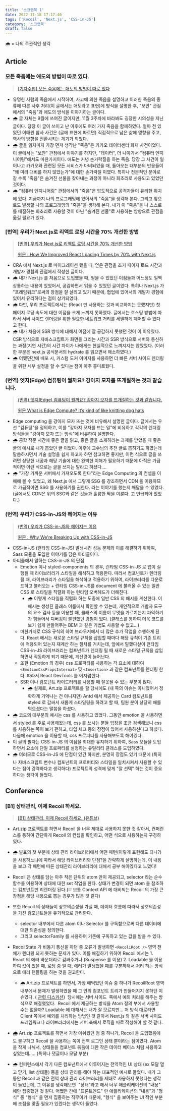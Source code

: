 ```yaml
---
title: '스크랩북 1'
date: 2022-11-18 17:17:46
tags: ['Recoil', 'Next.js', 'CSS-in-JS']
category: '스크랩북'
draft: false
---
```


🌧 = 나의 주관적인 생각

## Article

### 모든 죽음에는 애도의 방법이 따로 있다.

> [[기자수첩] 모든 죽음에는 애도의 방법이 따로 있다](https://www.boannews.com/media/view.asp?idx=109939)

- 유명한 사람의 죽음에서 시작하여, 사고에 의한 죽음을 설명하고 이러한 죽음의 종류에 따른 사후 처리(이 글에서는 애도라고 표현)에 방식을 설명한 후, "보안" 관점에서의 "죽음"과 애도의 방식을 이야기하는 글이다.
- 🌧 글 자체는 9월에 쓰여진 글이지만, 11월 3주차에 바라봐도 굉장한 시의성을 지닌 글이다. 당장 이 글이 쓰이고 난 이후에도 여러 가지 죽음을 함께하였다. 얼마 전 있었던 이태원 참사 사건은 (글에 표현에 따르면) 직접적으로 남은 삶에 영향을 주고, 역사의 방향을 전환시키는 계기가 되었다.
- 🌧 글을 읽자마자 가장 먼저 생각난 "죽음"은 카카오 데이터센터 화재 사건이었다. 이 글에서는 "보안" 관점에서 이야기를 하지만, "데이터", 더 나아가서 "컴퓨터 엔지니어링"에서도 마찬가지이다. 애도는 커녕 손가락질을 하는 죽음. 당장 그 사건이 일어나고 카카오와 관련된 모든 서비스가 마비되었을 때, 돌아오는 대부분의 반응들이 "왜 미리 대비를 하지 않았는가"에 대한 손가락질 이였다. 특히나 전문적인 분야로 갈 수록 "죽음"은 숨겨진 선물을 찾아내는 과정이 아니라 회초리로 사용되고 있었던 것이다.
- 🌧 "컴퓨터 엔지니어링" 관점에서의 "죽음"은 압도적으로 공격자들이 유리한 위치에 있다. 지금까지 나의 프로그래밍에 있어서의 "죽음"을 생각해 본다. 그리고 앞으로도 발생할 나의 프로그래밍의 "죽음"을 생각해 본다. 내가 이 "죽음"을 나 스스로를 매질하는 회초리로 사용할 것이 아닌 "숨겨진 선물"로 사용하는 방향으로 관점을 옮길 필요가 있다.

### [번역] 우리가 Next.js로 리액트 로딩 시간을 70% 개선한 방법

> [[번역] 우리가 Next.js로 리액트 로딩 시간을 70% 개선한 방법](https://velog.io/@cookie004/improved-react-loading-times-with-nextjs)
>
> [원문 : How We Improved React Loading Times by 70% with Next.js](https://www.causal.app/blog/next-js)

- CRA 에서 Next.js 로 마이그레이션 했을 때, 얻은 관점을 초기 페이지 로드 시간과 개발자 경험의 관점에서 작성한 글이다.
- 🌧 내가 Next.js 를 처음으로 도입했을 때, 얻을 수 있었던 이점들과 어느정도 일맥상통하는 내용이 있었어서, 공감하면서 읽을 수 있었던 글이었다. 특히나 Next.js 가 "프레임워크"로써의 장점을 잘 살리고 있기 때문에, 협업에 있어서의 개발자 경험에 있어서 유리하다는 점이 상기되었다.
- 🌧 다만, 우리 프로젝트에서는 (React 만 사용하는 것과 비교하지는 못했지만) 첫 페이지 로딩 속도에 대한 이점을 크게 느끼지 못하였다. 글에서는 호스팅 방법에 따라서 서버 사이드 렌더링을 위한 필요한 네트워크 거리를 세밀하게 제어할 수 있다고 한다.
- 🌧 내가 처음에 SSR 방식에 대해서 이점에 잘 공감하지 못했던 것이 이 이유였다. CSR 방식으로 자바스크립트가 화면을 그리는 시간과 SSR 방식으로 서버와 통신하는 과정(지연 시간)의 시간 차이가 나에게는 현실적으로 느껴지지는 않았었다. (이러한 부분은 next.js 공식문서의 hydrate 를 읽으면서 해소하였다.)
- 🌧 어쨌던간에 배포 시, 커스텀 도커 이미지를 사용하면 더 빠른 서버 사이드 렌더링을 위한 세부 설정을 할 수 있다는 점이 아주 흥미로웠다.

### (번역) 엣지(Edge) 컴퓨팅이 뭘까요? 강아지 모자를 뜨개질하는 것과 같습니다.

> [(번역) 엣지(Edge) 컴퓨팅이 뭘까요? 강아지 모자를 뜨개질하는 것과 같습니다.](https://junghan92.medium.com/%EB%B2%88%EC%97%AD-%EC%97%A3%EC%A7%80-edge-%EC%BB%B4%ED%93%A8%ED%8C%85%EC%9D%B4-%EB%AD%98%EA%B9%8C%EC%9A%94-%EA%B0%95%EC%95%84%EC%A7%80-%EB%AA%A8%EC%9E%90%EB%A5%BC-%EB%9C%A8%EA%B0%9C%EC%A7%88%ED%95%98%EB%8A%94-%EA%B2%83%EA%B3%BC-%EA%B0%99%EC%8A%B5%EB%8B%88%EB%8B%A4-e97748d88b0c)
>
> [원문 What is Edge Compute? It’s kind of like knitting dog hats](https://austingil.com/edge-compute-knitted-dog-hats/)

- Edge computing 을 강아지 모자 뜨는 것에 비유해서 설명한 글이다. 글에서는 우선 "컴퓨팅"을 정의하고, 이를 "강아지 모자를 뜨는 일"에 비유하고 각각의 렌더링 방식들을 "강아지 모자 뜨는 방식"에 비유하여 설명한다.
- 🌧 공학 작문 시간에 좋은 글을 읽고, 좋은 글을 소개하라는 과제를 받았을 때 좋은 글의 예시로 내가 뽑았던 글 이었다. 이후에 교수님의 추천 글로 뽑히기도 하였는데 말씀하시면서 기술 설명을 쉽게 하고자 하면 참고하면 좋지만, 이런 식으로 글을 쓰려면 상당한 내공과 해당 기술에 대한 완벽한 이해가 필요하기 때문에 아직은 가급적이면 이런 식으로는 글을 쓰지는 말라고 하셨다....
- 🌧 "가장 가까운 서버에서 가져오도록 한다"라는 Edge Computing 의 컨셉을 이해해 볼 수 있었고, 왜 Next.js 에서 그렇게 SSG 를 강조하면서 CDN 을 이용하므로 가급적이면 SSG 를 사용하기를 권한다. 라는 이야기를 했는지 깨달을 수 있었다. (글에서도 CDN은 위의 SSG와 같은 것들과 훌륭한 짝을 이룬다. 고 언급되어 있었다.)

### (번역) 우리가 CSS-in-JS와 헤어지는 이유

> [(번역) 우리가 CSS-in-JS와 헤어지는 이유](https://junghan92.medium.com/%EB%B2%88%EC%97%AD-%EC%9A%B0%EB%A6%AC%EA%B0%80-css-in-js%EC%99%80-%ED%97%A4%EC%96%B4%EC%A7%80%EB%8A%94-%EC%9D%B4%EC%9C%A0-a2e726d6ace6)
>
> [원문 : Why We're Breaking Up with CSS-in-JS](https://dev.to/srmagura/why-were-breaking-up-wiht-css-in-js-4g9b)

- CSS-in-JS (런타임 CSS-in-JS) 발생시킨 성능 문제와 이를 해결하기 위하여, Sass 모듈을 도입한 이야기를 담은 아티클이다.
- 아티클에서 말하는 CSS-in-JS 의 단점
  - Emotion 이나 styled-components 의 경우, 런타임 CSS-in-JS 로 앱이 실행될 때 라이브러리가 스타일을 해석하고 적용한다. 따라서 컴포넌트가 렌더링 될 때, 라이브러리가 스타일을 해석하고 적용하기 위하여, 라이브러리를 다운로드하고 불러오는 + 런타임 CSS-in-JS를 document 에 불러올 수 있는 일반 CSS 로 스타일을 직렬화 하는 런타임 오버헤드가 더해진다.
    - 🌧 이렇게 스타일을 직렬화 하는 도중에 일반 CSS 의 해시를 계산한다. 이 해시는 생성된 클래스 이름에서 확인할 수 있는데, 개인적으로 개발자 도구의 요소 검사 등을 이용할 때, 클래스의 이름이 무엇을 가르치는지 파악하기가 힘들어서 디버깅이 불편했던 경험이 있다. (클래스를 통하여 더욱 코드를 보기 쉽게 만들어주는 BEM 과 같은 기법도 사용할 수 없고...)
  - 마찬가지로 CSS 규칙의 하여 브라우저에서 더 많은 추가 작업을 수행하게 된다. React 에서는 새로운 스타일 규칙을 삽입할 때마다 해당 규칙이 기존 트리에 적용되어 있는지 재계산 하는 절차를 거치는데, 앞에서 말했다싶이 런타임 CSS-in-JS 라이브러리는 컴포넌트가 렌더링 될 때 새로운 스타일 규칙을 삽입하면서 작동하게 되기 때문에, 계산량이 늘어난다.
  - 또한 (Emotion 의 경우) css 프로퍼티를 사용하는 각 요소에 대하여 `<EmotionCssPropsInternal>` 및 `<Insertion>` 과 같은 컴포넌트를 렌더링 한다. 따라서 React DevTools 를 어지럽힌다.
  - SSR 이나 컴포넌트 라이드러리를 사용할 때 잘못될 수 있는 부분이 많다.
    - 🌧 실제로, Art.zip 프로젝트를 할 당시에도 (내 쪽의 이슈는 아니였어서 정확하게 기억나는 건 아니지만) Antd 에서 제공하는 Card 컴포넌트를 styled 로 감싸서 새롭게 스타일링을 하려고 할 때, 팀원 분이 상당히 애를 먹으셨다는 말씀을 하셨다.
- 🌧 코드의 대부분의 예시는 css 를 사용하고 있었다. 그동안 emotion 을 사용하면서 styled 를 주로 사용해왔는데, css 를 쓰시는 분들 입장을 조금 검색해보니 css 를 사용하는 쪽이 보기 편하고, 타입 체크 등의 장점이 있어서 사용하신다고 하셨다. 다음에 emotion 을 이용할 때, css 프로퍼티를 사용해보도록 해야겠다.
- 이 글의 필자는 CSS-in-JS 의 이점을 최대한 유지하기 위하여, Sass 모듈을 도입하면서 요소에 단일 프로퍼티를 설정하는 유틸리티 클래스를 도입하였다.
- 🌧 여러모로 CSS-in-JS 에 단점이 있긴 하지만, 분명히 장점도 있기 때문에 (특히나 자바스크립트 변수나 컴포넌트의 프로퍼티와 스타일을 일치시켜서 사용할 수 있다는 점이 강력하다고 생각하다) 프로젝트의 성격에 맞게 "잘 선택" 하는 것이 중요하다는 생각이 들었다.

## Conference

### [B1] 상태관리, 이제 Recoil 하세요.

> [[B1] 상태관리, 이제 Recoil 하세요. (유튜브)](https://www.youtube.com/watch?v=0-UaleJZOw8)

- Art.zip 프로젝트를 하면서 Recoil 을 너무 제대로 사용하지 못한 것 같아서, 컨퍼런스를 통하여 간단하게 Recoil 의 컨셉을 확인하고, 어떤 식으로 사용하는지 구경하였다.
- 🌧 발표의 첫 부분에 상태 관리 라이브러리에서 어떤 패턴(이렇게 표현해도 되나?)을 사용하느냐에 따라서 해당 라이브러리와 단점?을 간략하게 설명하는데, 이 내용을 보고 각 패턴에 따른 상태관리 라이브러리에 대해서 공부 해야겠다고 느꼈다!
- Recoil 은 상태를 담는 아주 작은 단위의 atom 만이 제공되고, selector 라는 순수 함수를 이용하여 상태에 대한 set 작업을 한다. 상태가 변경이 되면 atom 을 참조하는 컴포넌트만 리렌더링 된다.(⛆ 보통 Context API 에 대비되는 Recoil 의 가장 큰 장점을 해당 내용으로 뽑는 경우가 많은 것 같다)
- 또한 Recoil 의 상태들이 상호의존성을 가질 때, 데이터 흐름에 따라서 상호의존성을 가진 컴포넌트들을 유기적으로 관리한다.
  - selector 내부에서 다른 atom 이나 Selector 를 구독함으로써 다른 데이터에 대한 의존성을 정의한다.
  - 그리고 selectorFamily 를 사용하여 기존에 구독하고 있는 값을 받을 수 있다.
- RecoilState 가 비동기 통신을 하던 중 오류가 발생하면 `<RecoliRoot />` 영역 전체가 렌더링 되지 못하는 문제가 있다. 이를 해결하기 위하여 Recoil 에서는 1. React 의 에러 바운더리로 감싸주거나 (Suspense 를 이용) 2. Loadable 을 이용하여 값이 있을 때, 로딩 중 일 때, 에러가 발생했을 때를 구분하해서 처리 하는 방식으로 에러 핸들링을 하는 것을 권고한다.

  - 🌧 Art.zip 프로젝트를 하면서, 가장 애먹었던 이슈 중 하나가 RecoilRoot 영역 내부에서 문제가 발생하였을 때 그 안의 컴포넌트 트리가 만들어지지 못하던 이슈였다. ( [관련 디스커션](https://github.com/prgrms-web-devcourse/Team-BackFro-ArtZip-FE/discussions/169))  당시에는 서버 사이드  쪽에서 예외 처리를 해주는 방식으로 해결했었다.  Recoil 에서 제공하는 방식을 Atom 정의 부에서 사용할 수는 없을까? Loadable 에 대해서는 내가 잘 모르지만... 저 방식 대로라면 Client 쪽에서 예외를 처리하는 방법인 것 같아서 Next.js 와 같은 서버 사이드 프레임워크나 라이브러리에서는 서버 측에서 로직을 따로 작성해야 할 것 같다.

- **🌧** Art.zip 프로젝트를 하면서 가장 아쉬웠던 점 중 하나가, Recoil 을 도입했음에도 불구하고 Recoil 을 사용하는 쪽이 전역 로그인 상태 뿐이라는 점이였다. Atom 을 작게 나눠서, 상태들을 컴포넌트 묶음에 대한 작은 데이터 베이스 처럼 사용하고 싶었는데..... (특히나 댓글이나 모달 부분)
- 🌧 컨퍼런스에서 각기 다른 컴포넌트에서 이루어지는 전역적인 UI 상태 (ex 모달 열고 닫기, list 상태들) 등을 상태 관리를 해야 하는 대표적인 예시로 들었다. 내가 그 동안 Recoil 과 같은 전역 상태 관리 라이브러리를 제대로 사용하지 못했다는 생각이 들었는데, 그 이유를 생각해보면  "상태"라고 해서 너무 애플리케이션의 "내용" 에만 집중했던 것 같다. 어쨌든 간에 "프론트엔드" 란 애플리케이션의 "내용"과 "형식" 중 "형식" 을 먼저 집중하는 직무이기 때문에, "형식" 을 보여주는 UI 적인 부분에 초점을 맞출 필요가 있겠다는 생각이 들었다.
